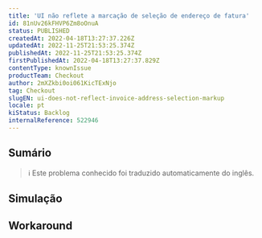 ```yaml
---
title: 'UI não reflete a marcação de seleção de endereço de fatura'
id: 81nUv26kFHVP6Zm8oOnuA
status: PUBLISHED
createdAt: 2022-04-18T13:27:37.226Z
updatedAt: 2022-11-25T21:53:25.374Z
publishedAt: 2022-11-25T21:53:25.374Z
firstPublishedAt: 2022-04-18T13:27:37.829Z
contentType: knownIssue
productTeam: Checkout
author: 2mXZkbi0oi061KicTExNjo
tag: Checkout
slugEN: ui-does-not-reflect-invoice-address-selection-markup
locale: pt
kiStatus: Backlog
internalReference: 522946
---
```


## Sumário

>ℹ️ Este problema conhecido foi traduzido automaticamente do inglês.



## Simulação



## Workaround



